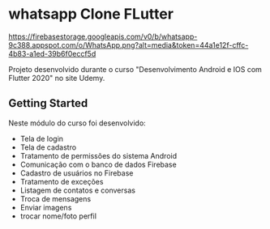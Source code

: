 # whatsapp Clone FLutter

https://firebasestorage.googleapis.com/v0/b/whatsapp-9c388.appspot.com/o/WhatsApp.png?alt=media&token=44a1e12f-cffc-4b83-a1ed-39b6f0eccf5d


Projeto desenvolvido durante o curso "Desenvolvimento Android e IOS com Flutter 2020" no site Udemy.

## Getting Started


Neste módulo do curso foi desenvolvido:

* Tela de login
* Tela de cadastro
* Tratamento de permissões do sistema Android
* Comunicação com o banco de dados Firebase
* Cadastro de usuários no Firebase
* Tratamento de exceções
* Listagem de contatos e conversas
* Troca de mensagens
* Enviar imagens
* trocar nome/foto perfil
